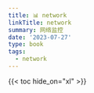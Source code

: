 ```yaml
---
title: 📊 network
linkTitle: network
summary: 网络监控
date: '2023-07-27'
type: book
tags:
  - network
---
```


{{< toc hide_on="xl" >}}




